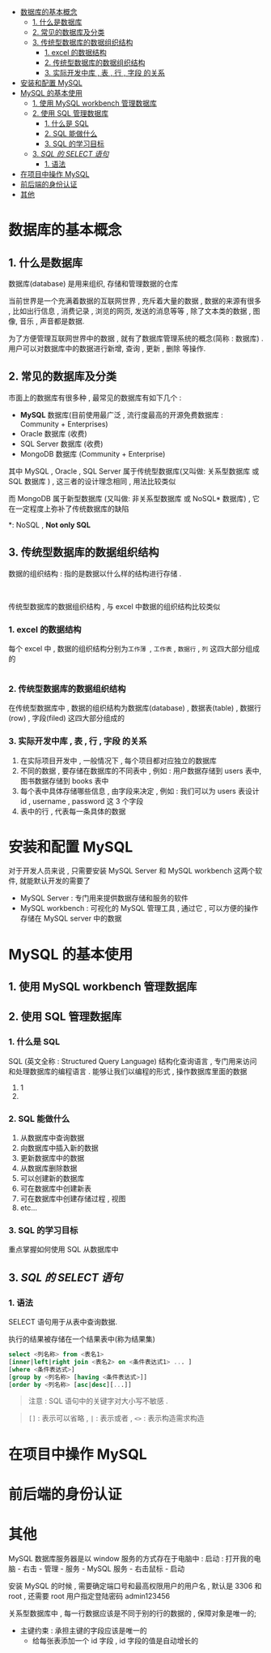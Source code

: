 - [数据库的基本概念](#数据库的基本概念)
  - [1. 什么是数据库](#1-什么是数据库)
  - [2. 常见的数据库及分类](#2-常见的数据库及分类)
  - [3. 传统型数据库的数据组织结构](#3-传统型数据库的数据组织结构)
    - [1. excel 的数据结构](#1-excel-的数据结构)
    - [2. 传统型数据库的数据组织结构](#2-传统型数据库的数据组织结构)
    - [3. 实际开发中库 , 表 , 行 , 字段 的关系](#3-实际开发中库--表--行--字段-的关系)
- [安装和配置 MySQL](#安装和配置-mysql)
- [MySQL 的基本使用](#mysql-的基本使用)
  - [1. 使用 MySQL workbench 管理数据库](#1-使用-mysql-workbench-管理数据库)
  - [2. 使用 SQL 管理数据库](#2-使用-sql-管理数据库)
    - [1. 什么是 SQL](#1-什么是-sql)
    - [2. SQL 能做什么](#2-sql-能做什么)
    - [3. SQL 的学习目标](#3-sql-的学习目标)
  - [3. _SQL 的 SELECT 语句_](#3-sql-的-select-语句)
    - [1. 语法](#1-语法)
- [在项目中操作 MySQL](#在项目中操作-mysql)
- [前后端的身份认证](#前后端的身份认证)
- [其他](#其他)

# 数据库的基本概念

## 1. 什么是数据库

数据库(database) 是用来组织, 存储和管理数据的仓库

当前世界是一个充满着数据的互联网世界 , 充斥着大量的数据 , 数据的来源有很多 , 比如出行信息 , 消费记录 , 浏览的网页, 发送的消息等等 , 除了文本类的数据 , 图像, 音乐 , 声音都是数据.

为了方便管理互联网世界中的数据 , 就有了数据库管理系统的概念(简称 : 数据库) . 用户可以对数据库中的数据进行新增, 查询 , 更新 , 删除 等操作.

## 2. 常见的数据库及分类

市面上的数据库有很多种 , 最常见的数据库有如下几个 :

-   **MySQL** 数据库(目前使用最广泛 , 流行度最高的开源免费数据库 : Community + Enterprises)
-   Oracle 数据库 (收费)
-   SQL Server 数据库 (收费)
-   MongoDB 数据库 (Community + Enterprise)

其中 MySQL , Oracle , SQL Server 属于传统型数据库(又叫做: 关系型数据库 或 SQL 数据库 ) , 这三者的设计理念相同 , 用法比较类似

而 MongoDB 属于新型数据库 (又叫做: 非关系型数据库 或 NoSQL\* 数据库) , 它在一定程度上弥补了传统数据库的缺陷

\*: NoSQL , **Not only SQL**

## 3. 传统型数据库的数据组织结构

数据的组织结构 : 指的是数据以什么样的结构进行存储 .

![]()
![]()

传统型数据库的数据组织结构 , 与 excel 中数据的组织结构比较类似

### 1. excel 的数据结构

每个 excel 中 , 数据的组织结构分别为`工作薄 `, `工作表` , `数据行` , `列` 这四大部分组成的

![]()

### 2. 传统型数据库的数据组织结构

在传统型数据库中 , 数据的组织结构为数据库(database) , 数据表(table) , 数据行(row) , 字段(filed) 这四大部分组成的

### 3. 实际开发中库 , 表 , 行 , 字段 的关系

1. 在实际项目开发中 , 一般情况下 , 每个项目都对应独立的数据库
2. 不同的数据 , 要存储在数据库的不同表中 , 例如 : 用户数据存储到 users 表中, 图书数据存储到 books 表中
3. 每个表中具体存储哪些信息 , 由字段来决定 , 例如 : 我们可以为 users 表设计 id , username , password 这 3 个字段
4. 表中的行 , 代表每一条具体的数据

# 安装和配置 MySQL

对于开发人员来说 , 只需要安装 MySQL Server 和 MySQL workbench 这两个软件, 就能默认开发的需要了

-   MySQL Server : 专门用来提供数据存储和服务的软件
-   MySQL workbench : 可视化的 MySQL 管理工具 , 通过它 , 可以方便的操作存储在 MySQL server 中的数据

# MySQL 的基本使用

## 1. 使用 MySQL workbench 管理数据库

## 2. 使用 SQL 管理数据库

### 1. 什么是 SQL

SQL (英文全称 : Structured Query Language) 结构化查询语言 , 专门用来访问和处理数据库的编程语言 . 能够让我们以编程的形式 , 操作数据库里面的数据

1. 1
2.

### 2. SQL 能做什么

1. 从数据库中查询数据
2. 向数据库中插入新的数据
3. 更新数据库中的数据
4. 从数据库删除数据
5. 可以创建新的数据库
6. 可在数据库中创建新表
7. 可在数据库中创建存储过程 , 视图
8. etc...

### 3. SQL 的学习目标

重点掌握如何使用 SQL 从数据库中

## 3. _SQL 的 SELECT 语句_

### 1. 语法

SELECT 语句用于从表中查询数据.

执行的结果被存储在一个结果表中(称为结果集)

```sql
select <列名称> from <表名1>
[inner|left|right join <表名2> on <条件表达式1> ... ]
[where <条件表达式>]
[group by <列名称> [having <条件表达式>]]
[order by <列名称> [asc|desc][...]]
```

> 注意 : SQL 语句中的关键字对大小写不敏感 .

> `[]` : 表示可以省略 , `|` : 表示或者 , `<>` : 表示构造需求构造

# 在项目中操作 MySQL

# 前后端的身份认证

# 其他

MySQL 数据库服务器是以 window 服务的方式存在于电脑中 :
启动 : 打开我的电脑 - 右击 - 管理 - 服务 - MySQL 服务 - 右击鼠标 - 启动

安装 MySQL 的时候 , 需要确定端口号和最高权限用户的用户名 , 默认是 3306 和 root , 还需要 root 用户指定登陆密码 admin123456

关系型数据库中 , 每一行数据应该是不同于别的行的数据的 , 保障对象是唯一的;

-   主键约束 : 承担主键的字段应该是唯一的
    -   给每张表添加一个 id 字段 , id 字段的值是自动增长的

